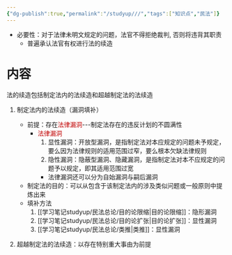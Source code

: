 ```yaml
---
{"dg-publish":true,"permalink":"/studyup///","tags":["知识点","民法"]}
---
```


- 必要性：对于法律未明文规定的问题，法官不得拒绝裁判, 否则将违背其职责
	- 普遍承认法官有权进行法的续造
# 内容
法的续造包括制定法内的法续造和超越制定法的法续造
1. 制定法内的法续造（漏洞填补）
	- 前提：存在<font color="#c00000">法律漏洞</font>---制定法存在的违反计划的不圆满性
		- <font color="#c00000">法律漏洞</font>
			1. 显性漏洞：开放型漏洞，是指制定法对本应规定的问题未予规定，要么因为法律规则的适用范围过窄，要么根本欠缺法律规则
			2. 隐性漏洞：隐蔽型漏洞、隐藏漏洞，是指制定法对本不应规定的问题予以规定，即其适用范围过宽
			- 法律漏洞还可以分为自始漏洞与嗣后漏洞
	- 制定法的目的：可以从包含于该制定法内的涉及类似问题或一般原则中提炼出来
	- 填补方法
		1. [[学习笔记studyup/民法总论/目的论限缩\|目的论限缩]]：隐形漏洞
		2. [[学习笔记studyup/民法总论/目的论扩张\|目的论扩张]]：显性漏洞
		3. [[学习笔记studyup/民法总论/类推\|类推]]：显性漏洞
			
2. 超越制定法的法续造：以存在特别重大事由为前提